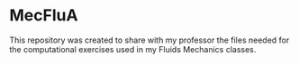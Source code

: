 # MecFluA
This repository was created to share with my professor the files needed for the computational exercises used in my Fluids Mechanics classes. 
